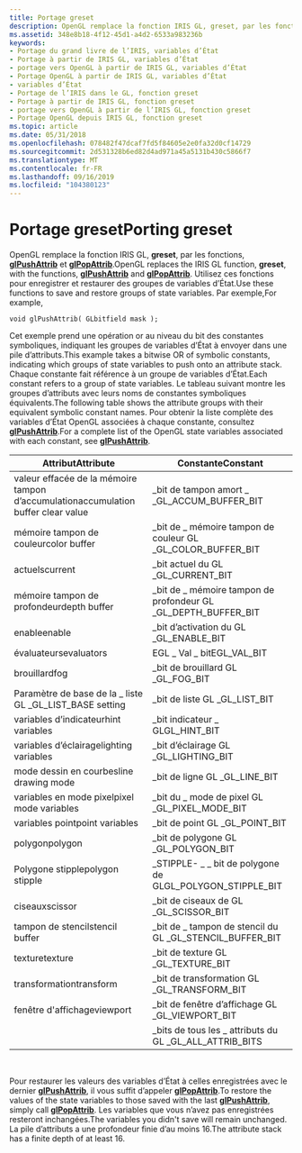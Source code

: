 ```yaml
---
title: Portage greset
description: OpenGL remplace la fonction IRIS GL, greset, par les fonctions, glPushAttrib et glPopAttrib.
ms.assetid: 348e8b18-4f12-45d1-a4d2-6533a983236b
keywords:
- Portage du grand livre de l’IRIS, variables d’État
- Portage à partir de IRIS GL, variables d’État
- portage vers OpenGL à partir de IRIS GL, variables d’État
- Portage OpenGL à partir de IRIS GL, variables d’État
- variables d’État
- Portage de l’IRIS dans le GL, fonction greset
- Portage à partir de IRIS GL, fonction greset
- portage vers OpenGL à partir de l’IRIS GL, fonction greset
- Portage OpenGL depuis IRIS GL, fonction greset
ms.topic: article
ms.date: 05/31/2018
ms.openlocfilehash: 078482f47dcaf7fd5f84605e2e0fa32d0cf14729
ms.sourcegitcommit: 2d531328b6ed82d4ad971a45a5131b430c5866f7
ms.translationtype: MT
ms.contentlocale: fr-FR
ms.lasthandoff: 09/16/2019
ms.locfileid: "104380123"
---
```

# <a name="porting-greset"></a><span data-ttu-id="a83f2-112">Portage greset</span><span class="sxs-lookup"><span data-stu-id="a83f2-112">Porting greset</span></span>

<span data-ttu-id="a83f2-113">OpenGL remplace la fonction IRIS GL, **greset**, par les fonctions, [**glPushAttrib**](glpushattrib.md) et [**glPopAttrib**](glpopattrib.md).</span><span class="sxs-lookup"><span data-stu-id="a83f2-113">OpenGL replaces the IRIS GL function, **greset**, with the functions, [**glPushAttrib**](glpushattrib.md) and [**glPopAttrib**](glpopattrib.md).</span></span> <span data-ttu-id="a83f2-114">Utilisez ces fonctions pour enregistrer et restaurer des groupes de variables d’État.</span><span class="sxs-lookup"><span data-stu-id="a83f2-114">Use these functions to save and restore groups of state variables.</span></span> <span data-ttu-id="a83f2-115">Par exemple,</span><span class="sxs-lookup"><span data-stu-id="a83f2-115">For example,</span></span>

``` syntax
void glPushAttrib( GLbitfield mask );
```

<span data-ttu-id="a83f2-116">Cet exemple prend une opération or au niveau du bit des constantes symboliques, indiquant les groupes de variables d’État à envoyer dans une pile d’attributs.</span><span class="sxs-lookup"><span data-stu-id="a83f2-116">This example takes a bitwise OR of symbolic constants, indicating which groups of state variables to push onto an attribute stack.</span></span> <span data-ttu-id="a83f2-117">Chaque constante fait référence à un groupe de variables d’État.</span><span class="sxs-lookup"><span data-stu-id="a83f2-117">Each constant refers to a group of state variables.</span></span> <span data-ttu-id="a83f2-118">Le tableau suivant montre les groupes d’attributs avec leurs noms de constantes symboliques équivalents.</span><span class="sxs-lookup"><span data-stu-id="a83f2-118">The following table shows the attribute groups with their equivalent symbolic constant names.</span></span> <span data-ttu-id="a83f2-119">Pour obtenir la liste complète des variables d’État OpenGL associées à chaque constante, consultez [**glPushAttrib**](glpushattrib.md).</span><span class="sxs-lookup"><span data-stu-id="a83f2-119">For a complete list of the OpenGL state variables associated with each constant, see [**glPushAttrib**](glpushattrib.md).</span></span>



| <span data-ttu-id="a83f2-120">Attribut</span><span class="sxs-lookup"><span data-stu-id="a83f2-120">Attribute</span></span>                       | <span data-ttu-id="a83f2-121">Constante</span><span class="sxs-lookup"><span data-stu-id="a83f2-121">Constant</span></span>                  |
|---------------------------------|---------------------------|
| <span data-ttu-id="a83f2-122">valeur effacée de la mémoire tampon d’accumulation</span><span class="sxs-lookup"><span data-stu-id="a83f2-122">accumulation buffer clear value</span></span> | <span data-ttu-id="a83f2-123">\_bit de tampon amort \_ \_</span><span class="sxs-lookup"><span data-stu-id="a83f2-123">GL\_ACCUM\_BUFFER\_BIT</span></span>    |
| <span data-ttu-id="a83f2-124">mémoire tampon de couleur</span><span class="sxs-lookup"><span data-stu-id="a83f2-124">color buffer</span></span>                    | <span data-ttu-id="a83f2-125">\_bit de \_ mémoire tampon de couleur GL \_</span><span class="sxs-lookup"><span data-stu-id="a83f2-125">GL\_COLOR\_BUFFER\_BIT</span></span>    |
| <span data-ttu-id="a83f2-126">actuels</span><span class="sxs-lookup"><span data-stu-id="a83f2-126">current</span></span>                         | <span data-ttu-id="a83f2-127">\_bit actuel du GL \_</span><span class="sxs-lookup"><span data-stu-id="a83f2-127">GL\_CURRENT\_BIT</span></span>          |
| <span data-ttu-id="a83f2-128">mémoire tampon de profondeur</span><span class="sxs-lookup"><span data-stu-id="a83f2-128">depth buffer</span></span>                    | <span data-ttu-id="a83f2-129">\_bit de \_ mémoire tampon de profondeur GL \_</span><span class="sxs-lookup"><span data-stu-id="a83f2-129">GL\_DEPTH\_BUFFER\_BIT</span></span>    |
| <span data-ttu-id="a83f2-130">enable</span><span class="sxs-lookup"><span data-stu-id="a83f2-130">enable</span></span>                          | <span data-ttu-id="a83f2-131">\_bit d’activation du GL \_</span><span class="sxs-lookup"><span data-stu-id="a83f2-131">GL\_ENABLE\_BIT</span></span>           |
| <span data-ttu-id="a83f2-132">évaluateurs</span><span class="sxs-lookup"><span data-stu-id="a83f2-132">evaluators</span></span>                      | <span data-ttu-id="a83f2-133">EGL \_ Val \_ bit</span><span class="sxs-lookup"><span data-stu-id="a83f2-133">EGL\_VAL\_BIT</span></span>             |
| <span data-ttu-id="a83f2-134">brouillard</span><span class="sxs-lookup"><span data-stu-id="a83f2-134">fog</span></span>                             | <span data-ttu-id="a83f2-135">\_bit de brouillard GL \_</span><span class="sxs-lookup"><span data-stu-id="a83f2-135">GL\_FOG\_BIT</span></span>              |
| <span data-ttu-id="a83f2-136">Paramètre de base de la \_ liste GL \_</span><span class="sxs-lookup"><span data-stu-id="a83f2-136">GL\_LIST\_BASE setting</span></span>          | <span data-ttu-id="a83f2-137">\_bit de liste GL \_</span><span class="sxs-lookup"><span data-stu-id="a83f2-137">GL\_LIST\_BIT</span></span>             |
| <span data-ttu-id="a83f2-138">variables d’indicateur</span><span class="sxs-lookup"><span data-stu-id="a83f2-138">hint variables</span></span>                  | <span data-ttu-id="a83f2-139">\_bit indicateur \_ GL</span><span class="sxs-lookup"><span data-stu-id="a83f2-139">GL\_HINT\_BIT</span></span>             |
| <span data-ttu-id="a83f2-140">variables d’éclairage</span><span class="sxs-lookup"><span data-stu-id="a83f2-140">lighting variables</span></span>              | <span data-ttu-id="a83f2-141">\_bit d’éclairage GL \_</span><span class="sxs-lookup"><span data-stu-id="a83f2-141">GL\_LIGHTING\_BIT</span></span>         |
| <span data-ttu-id="a83f2-142">mode dessin en courbes</span><span class="sxs-lookup"><span data-stu-id="a83f2-142">line drawing mode</span></span>               | <span data-ttu-id="a83f2-143">\_bit de ligne GL \_</span><span class="sxs-lookup"><span data-stu-id="a83f2-143">GL\_LINE\_BIT</span></span>             |
| <span data-ttu-id="a83f2-144">variables en mode pixel</span><span class="sxs-lookup"><span data-stu-id="a83f2-144">pixel mode variables</span></span>            | <span data-ttu-id="a83f2-145">\_bit du \_ mode de pixel GL \_</span><span class="sxs-lookup"><span data-stu-id="a83f2-145">GL\_PIXEL\_MODE\_BIT</span></span>      |
| <span data-ttu-id="a83f2-146">variables point</span><span class="sxs-lookup"><span data-stu-id="a83f2-146">point variables</span></span>                 | <span data-ttu-id="a83f2-147">\_bit de point GL \_</span><span class="sxs-lookup"><span data-stu-id="a83f2-147">GL\_POINT\_BIT</span></span>            |
| <span data-ttu-id="a83f2-148">polygon</span><span class="sxs-lookup"><span data-stu-id="a83f2-148">polygon</span></span>                         | <span data-ttu-id="a83f2-149">\_bit de polygone GL \_</span><span class="sxs-lookup"><span data-stu-id="a83f2-149">GL\_POLYGON\_BIT</span></span>          |
| <span data-ttu-id="a83f2-150">Polygone stipple</span><span class="sxs-lookup"><span data-stu-id="a83f2-150">polygon stipple</span></span>                 | <span data-ttu-id="a83f2-151">\_STIPPLE- \_ \_ bit de polygone de GL</span><span class="sxs-lookup"><span data-stu-id="a83f2-151">GL\_POLYGON\_STIPPLE\_BIT</span></span> |
| <span data-ttu-id="a83f2-152">ciseaux</span><span class="sxs-lookup"><span data-stu-id="a83f2-152">scissor</span></span>                         | <span data-ttu-id="a83f2-153">\_bit de ciseaux de GL \_</span><span class="sxs-lookup"><span data-stu-id="a83f2-153">GL\_SCISSOR\_BIT</span></span>          |
| <span data-ttu-id="a83f2-154">tampon de stencil</span><span class="sxs-lookup"><span data-stu-id="a83f2-154">stencil buffer</span></span>                  | <span data-ttu-id="a83f2-155">\_bit de \_ tampon de stencil du GL \_</span><span class="sxs-lookup"><span data-stu-id="a83f2-155">GL\_STENCIL\_BUFFER\_BIT</span></span>  |
| <span data-ttu-id="a83f2-156">texture</span><span class="sxs-lookup"><span data-stu-id="a83f2-156">texture</span></span>                         | <span data-ttu-id="a83f2-157">\_bit de texture GL \_</span><span class="sxs-lookup"><span data-stu-id="a83f2-157">GL\_TEXTURE\_BIT</span></span>          |
| <span data-ttu-id="a83f2-158">transformation</span><span class="sxs-lookup"><span data-stu-id="a83f2-158">transform</span></span>                       | <span data-ttu-id="a83f2-159">\_bit de transformation GL \_</span><span class="sxs-lookup"><span data-stu-id="a83f2-159">GL\_TRANSFORM\_BIT</span></span>        |
| <span data-ttu-id="a83f2-160">fenêtre d'affichage</span><span class="sxs-lookup"><span data-stu-id="a83f2-160">viewport</span></span>                        | <span data-ttu-id="a83f2-161">\_bit de fenêtre d’affichage GL \_</span><span class="sxs-lookup"><span data-stu-id="a83f2-161">GL\_VIEWPORT\_BIT</span></span>         |
|                                 | <span data-ttu-id="a83f2-162">\_bits de tous les \_ attributs du GL \_</span><span class="sxs-lookup"><span data-stu-id="a83f2-162">GL\_ALL\_ATTRIB\_BITS</span></span>     |



 

<span data-ttu-id="a83f2-163">Pour restaurer les valeurs des variables d’État à celles enregistrées avec le dernier [**glPushAttrib**](glpushattrib.md), il vous suffit d’appeler [**glPopAttrib**](glpopattrib.md).</span><span class="sxs-lookup"><span data-stu-id="a83f2-163">To restore the values of the state variables to those saved with the last [**glPushAttrib**](glpushattrib.md), simply call [**glPopAttrib**](glpopattrib.md).</span></span> <span data-ttu-id="a83f2-164">Les variables que vous n’avez pas enregistrées resteront inchangées.</span><span class="sxs-lookup"><span data-stu-id="a83f2-164">The variables you didn't save will remain unchanged.</span></span> <span data-ttu-id="a83f2-165">La pile d’attributs a une profondeur finie d’au moins 16.</span><span class="sxs-lookup"><span data-stu-id="a83f2-165">The attribute stack has a finite depth of at least 16.</span></span>

 

 




